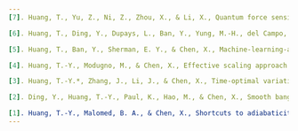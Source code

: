 ```yaml
---
[7]. Huang, T., Yu, Z., Ni, Z., Zhou, X., & Li, X., Quantum force sensing by digital twinning of atomic Bose-Einstein condensates, Communications Physics, 7(1), 172 (2024).

[6]. Huang, T., Ding, Y., Dupays, L., Ban, Y., Yung, M.-H., del Campo, A., & Chen, X., Time-optimal control of driven oscillators by variational circuit learning, Physical Review Research, 5(2), 023173 (2023).

[5]. Huang, T., Ban, Y., Sherman, E. Y., & Chen, X., Machine-learning-assisted quantum control in a random environment, Physical Review Applied, 17(2), 024040 (2022).

[4]. Huang, T.-Y., Modugno, M., & Chen, X., Effective scaling approach to frictionless quantum quenches in trapped Bose gases, Physical Review A, 104(6), 063313 (2021).

[3]. Huang, T.-Y.*, Zhang, J., Li, J., & Chen, X., Time-optimal variational control of a bright matter-wave soliton, Physical Review A, 102(5), 053313 (2020).

[2]. Ding, Y., Huang, T.-Y., Paul, K., Hao, M., & Chen, X., Smooth bang-bang shortcuts to adiabaticity for atomic transport in a moving harmonic trap, Physical Review A, 101(6), 063410 (2020).

[1]. Huang, T.-Y., Malomed, B. A., & Chen, X., Shortcuts to adiabaticity for an interacting Bose–Einstein condensate via exact solutions of the generalized Ermakov equation, Chaos: An Interdisciplinary Journal of Nonlinear Science, 30(5) (2020).
---
```


